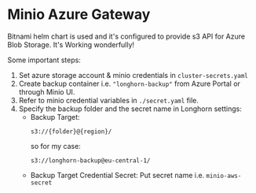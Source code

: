 

# Minio Azure Gateway

Bitnami helm chart is used and it's configured to provide s3 API for Azure Blob Storage. It's Working wonderfully!

Some important steps:

1. Set azure storage account & minio credentials in `cluster-secrets.yaml`
3. Create backup container i.e. `"longhorn-backup"` from Azure Portal or through Minio UI.
4. Refer to minio credential variables in `./secret.yaml` file.
5. Specify the backup folder and the secret name in Longhorn settings:
    * Backup Target:
        ```
        s3://{folder}@{region}/
        ```
        so for my case:
        ```
        s3://longhorn-backup@eu-central-1/
        ```
    * Backup Target Credential Secret:
    Put secret name i.e. `minio-aws-secret`
